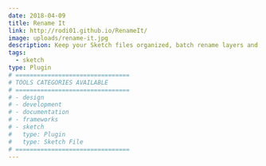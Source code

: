 ```yaml
---
date: 2018-04-09
title: Rename It
link: http://rodi01.github.io/RenameIt/
image: uploads/rename-it.jpg
description: Keep your Sketch files organized, batch rename layers and artboards. Sequentially rename layers in either ascending or descending order. Rename Multiple layers at once.
tags:
  - sketch
type: Plugin
# ================================
# TOOLS CATEGORIES AVAILABLE
# ================================
# - design
# - development
# - documentation
# - frameworks
# - sketch
#   type: Plugin
#   type: Sketch File
# ================================
---
```

